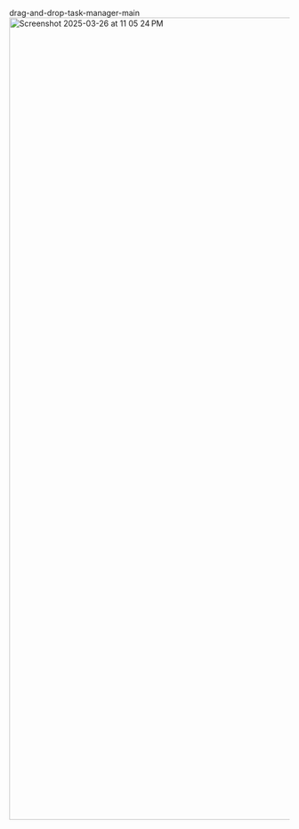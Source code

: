 drag-and-drop-task-manager-main
<img width="1440" alt="Screenshot 2025-03-26 at 11 05 24 PM" src="https://github.com/user-attachments/assets/323ff45b-cc87-41f0-8823-d3b6ff81f052" />

